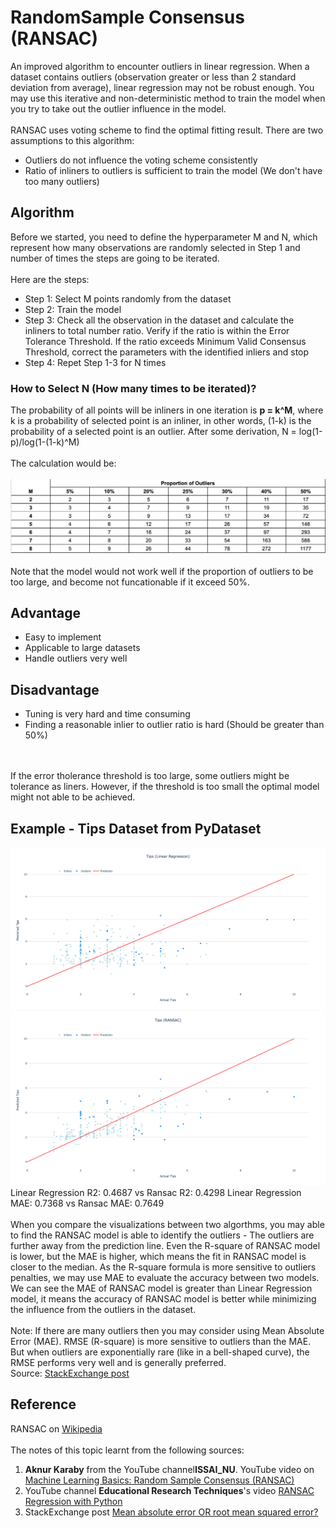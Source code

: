 # RandomSample Consensus (RANSAC)
An improved algorithm to encounter outliers in linear regression. When a dataset contains outliers (observation greater or less than 2 standard deviation from average), linear regression may not be robust enough. You may use this iterative and non-deterministic method to train the model when you try to take out the outlier influence in the model.
<br><br>
RANSAC uses voting scheme to find the optimal fitting result. There are two assumptions to this algorithm:
<ul>
	<li>Outliers do not influence the voting scheme consistently</li>
	<li>Ratio of inliners to outliers is sufficient to train the model (We don't have too many outliers)</li>
</ul>

## Algorithm
Before we started, you need to define the hyperparameter M and N, which represent how many observations are randomly selected in Step 1 and number of times the steps are going to be iterated.
<br><br>
Here are the steps:
<ul>
<li>Step 1: Select M points randomly from the dataset</li>
<li>Step 2: Train the model</li>
<li>Step 3: Check all the observation in the dataset and calculate the inliners to total number ratio. Verify if the ratio is within the Error Tolerance Threshold. If the ratio exceeds Minimum Valid Consensus Threshold, correct the parameters with the identified inliers and stop</li>
<li>Step 4: Repet Step 1-3 for N times</li>
</ul>


### How to Select N (How many times to be iterated)?
The probability of all points will be inliners in one iteration is <b>p = k^M</b>, where k is a probability of selected point is an inliner, in other words, (1-k) is the probability of a selected point is an outlier. After some derivation, N = log(1-p)/log(1-(1-k)^M)
<br><br>
The calculation would be:
<br><br>
<img src=images/iteration_required.png>
<br><br>
Note that the model would not work well if the proportion of outliers to be too large, and become not funcationable if it exceed 50%.


## Advantage
<ul>
	<li>Easy to implement</li>
	<li>Applicable to large datasets</li>
	<li>Handle outliers very well</li>
</ul>

## Disadvantage
<ul>
	<li>Tuning is very hard and time consuming</li>
	<li>Finding a reasonable inlier to outlier ratio is hard (Should be greater than 50%)</li>
</ul>

<br><br>
If the error tholerance threshold is too large, some outliers might be tolerance as liners. However, if the threshold is too small the optimal model might not able to be achieved. 

## Example - Tips Dataset from PyDataset
<img src=images/tips_lr.png>
<img src=images/tips_ransac.png>
<br>
Linear Regression R2: 0.4687		vs 		Ransac R2: 0.4298
Linear Regression MAE: 0.7368	vs 		Ransac MAE: 0.7649
<br><br>
When you compare the visualizations between two algorthms, you may able to find the RANSAC model is able to identify the outliers - The outliers are further away from the prediction line. Even the R-square of RANSAC model is lower, but the MAE is higher, which means the fit in RANSAC model is closer to the median. As the R-square formula is more sensitive to outliers penalties, we may use MAE to evaluate the accuracy between two models. We can see the MAE of RANSAC model is greater than Linear Regression model, it means the accuracy of RANSAC model is better while minimizing the influence from the outliers in the dataset.
<br><br>
Note: If there are many outliers then you may consider using Mean Absolute Error (MAE). RMSE (R-square) is more sensitive to outliers than the MAE. But when outliers are exponentially rare (like in a bell-shaped curve), the RMSE performs very well and is generally preferred.
<br>
Source: <a href="https://stats.stackexchange.com/a/486577">StackExchange post</a>


## Reference
RANSAC on <a href="https://en.wikipedia.org/wiki/Random_sample_consensus">Wikipedia</a>
<br><br>
The notes of this topic learnt from the following sources:
<br>
1. <b>Aknur Karaby</b> from the YouTube channel<b>ISSAI_NU</b>. YouTube video on <a href="https://youtu.be/SQB9GXxY6KY">Machine Learning Basics: Random Sample Consensus (RANSAC)</a>
2. YouTube channel <b>Educational Research Techniques</b>\'s video <a href="https://youtu.be/6lEPn1WkjVg">RANSAC Regression with Python</a>
3. StackExchange post <a href="https://stats.stackexchange.com/questions/48267/mean-absolute-error-or-root-mean-squared-error">Mean absolute error OR root mean squared error?</a>
